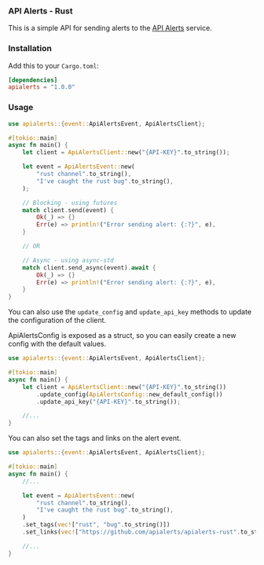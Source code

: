 ### API Alerts - Rust

This is a simple API for sending alerts to the [API Alerts](https://apialerts.com) service.

### Installation

Add this to your `Cargo.toml`:

```toml
[dependencies]
apialerts = "1.0.0"
```

### Usage

```rust
use apialerts::{event::ApiAlertsEvent, ApiAlertsClient};

#[tokio::main]
async fn main() {
    let client = ApiAlertsClient::new("{API-KEY}".to_string());

    let event = ApiAlertsEvent::new(
        "rust channel".to_string(),
        "I've caught the rust bug".to_string(),
    );

    // Blocking - using futures
    match client.send(event) {
        Ok(_) => {}
        Err(e) => println!("Error sending alert: {:?}", e),
    }

    // OR

    // Async - using async-std
    match client.send_async(event).await {
        Ok(_) => {}
        Err(e) => println!("Error sending alert: {:?}", e),
    }
}
```

You can also use the `update_config` and `update_api_key` methods to update the configuration of the client.

ApiAlertsConfig is exposed as a struct, so you can easily create a new config with the default values.

```rust
use apialerts::{event::ApiAlertsEvent, ApiAlertsClient};

#[tokio::main]
async fn main() {
    let client = ApiAlertsClient::new("{API-KEY}".to_string())
        .update_config(ApiAlertsConfig::new_default_config())
        .update_api_key("{API-KEY}".to_string());

    //...
}
```

You can also set the tags and links on the alert event.

```rust
use apialerts::{event::ApiAlertsEvent, ApiAlertsClient};

#[tokio::main]
async fn main() {
    //...

    let event = ApiAlertsEvent::new(
        "rust channel".to_string(),
        "I've caught the rust bug".to_string(),
    )
    .set_tags(vec!["rust", "bug".to_string()])
    .set_links(vec!["https://github.com/apialerts/apialerts-rust".to_string()]);

    //...
}
```
